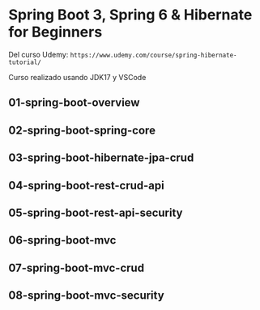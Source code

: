 # Spring Boot 3, Spring 6 & Hibernate for Beginners

Del curso Udemy: `https://www.udemy.com/course/spring-hibernate-tutorial/`

Curso realizado usando JDK17 y VSCode

## 01-spring-boot-overview

## 02-spring-boot-spring-core

## 03-spring-boot-hibernate-jpa-crud

## 04-spring-boot-rest-crud-api

## 05-spring-boot-rest-api-security

## 06-spring-boot-mvc

## 07-spring-boot-mvc-crud

## 08-spring-boot-mvc-security
